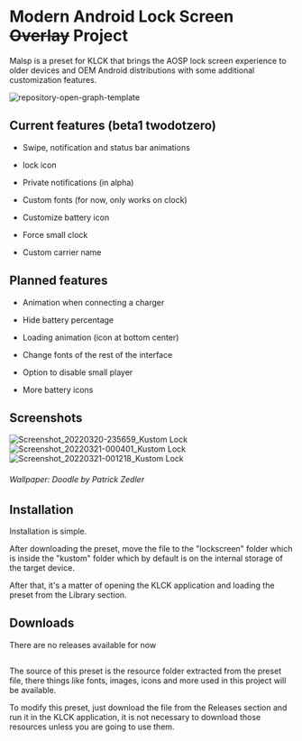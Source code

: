 # Modern Android Lock Screen ~~Overlay~~ Project
Malsp is a preset for KLCK that brings the AOSP lock screen experience to older devices and OEM Android distributions with some additional customization features.

![repository-open-graph-template](https://user-images.githubusercontent.com/51493723/159220061-e0c4900a-9cf4-49a5-b067-cc33fcc2fb0f.jpg)

## Current features (beta1 twodotzero)

- Swipe, notification and status bar animations

- lock icon

- Private notifications (in alpha)

- Custom fonts (for now, only works on clock)

- Customize battery icon

- Force small clock

- Custom carrier name

## Planned features

- Animation when connecting a charger

- Hide battery percentage

- Loading animation (icon at bottom center)

- Change fonts of the rest of the interface

- Option to disable small player

- More battery icons

## Screenshots

![Screenshot_20220320-235659_Kustom Lock](https://user-images.githubusercontent.com/51493723/159222022-7eba602d-e5fd-46b1-921e-b552b5e5a126.png) ![Screenshot_20220321-000401_Kustom Lock](https://user-images.githubusercontent.com/51493723/159222067-b63536b1-7aad-4f72-8ad2-253e32a2e601.png) ![Screenshot_20220321-001218_Kustom Lock](https://user-images.githubusercontent.com/51493723/159222099-c3885870-1b4f-45c2-9acc-3085ae0b2c3f.png)

###### Wallpaper: Doodle by Patrick Zedler

## Installation
Installation is simple.

After downloading the preset, move the file to the "lockscreen" folder which is inside the "kustom" folder which by default is on the internal storage of the target device.

After that, it's a matter of opening the KLCK application and loading the preset from the Library section.

## Downloads

There are no releases available for now

## 

The source of this preset is the resource folder extracted from the preset file, there things like fonts, images, icons and more used in this project will be available.

To modify this preset, just download the file from the Releases section and run it in the KLCK application, it is not necessary to download those resources unless you are going to use them.
